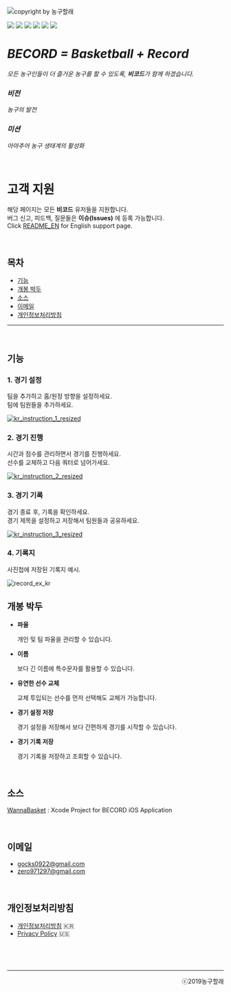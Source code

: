 ![copyright by 농구할래](https://user-images.githubusercontent.com/52590935/63007130-06937680-bebb-11e9-9baf-8ba80d070952.png)  

<img src="https://img.shields.io/badge/Build-Pass-yellowgreen"> <img src="https://img.shields.io/badge/Version-v1.0.0-brightgreen">  <img src="https://img.shields.io/badge/Sports-Basketball-red"> <img src="https://img.shields.io/badge/Sort-Utility-blue">  <img src="https://img.shields.io/badge/Developer-HET-lightgrey">  <img src="https://img.shields.io/badge/Copyright-농구할래-ff69b4"> 

# _**BECORD = Basketball + Record**_  

_모든 농구인들이 더 즐거운 농구를 할 수 있도록, **비코드**가 함께 하겠습니다._  

### _비전_

_농구의 발전_

### _미션_

_아마추어 농구 생태계의 활성화_

&nbsp;

# **고객 지원**  

해당 페이지는 모든 **비코드** 유저들을 지원합니다.  
버그 신고, 피드백, 질문들은 **이슈(Issues)** 에 등록 가능합니다.  
Click [README_EN](https://github.com/zero9712/BecordSupport/blob/master/README_EN.md) for English support page.

&nbsp;

## **목차**  

- [기능](#features) 
- [개봉 박두](#comingsoon)  
- [소스](#source)
- [이메일](#contact)  
- [개인정보처리방침](#privacypolicy) 

------

&nbsp;

<a name="features"></a>

## **기능**  

### **1. 경기 설정**

팀을 추가하고 홈/원정 방향을 설정하세요.  
팀에 팀원들을 추가하세요.  

[![kr_instruction_1_resized](https://user-images.githubusercontent.com/52590935/63009127-de0d7b80-bebe-11e9-9b86-d2bd0695ea4f.jpg)](https://www.youtube.com/watch?v=gw1leKuxSMw)



### **2. 경기 진행**

시간과 점수를 관리하면서 경기를 진행하세요.  
선수를 교체하고 다음 쿼터로 넘어가세요.  

[![kr_instruction_2_resized](https://user-images.githubusercontent.com/52590935/63009136-e1086c00-bebe-11e9-8758-e52ec7b7f061.jpg)](https://youtu.be/hj-pimnhl3o)



### **3. 경기 기록**

경기 종료 후, 기록을 확인하세요.  
경기 제목을 설정하고 저장해서 팀원들과 공유하세요.  

[![kr_instruction_3_resized](https://user-images.githubusercontent.com/52590935/63009144-e4035c80-bebe-11e9-9d45-cc7c9b66c64d.jpg)](https://youtu.be/Mp3CN14y5i0)



### 4. 기록지

사진첩에 저장된 기록지 예시.

![record_ex_kr](https://user-images.githubusercontent.com/52590935/63010552-8cb2bb80-bec1-11e9-9da6-8e36a67f2d93.jpg)



<a name="comingsoon"></a>

## **개봉 박두**  

- **파울** 

  개인 및 팀 파울을 관리할 수 있습니다.

- **이름**

  보다 긴 이름에 특수문자를 활용할 수 있습니다.

- **유연한 선수 교체**

  교체 투입되는 선수를 먼저 선택해도 교체가 가능합니다.

- **경기 설정 저장**

  경기 설정을 저장해서 보다 간편하게 경기를 시작할 수 있습니다.

- **경기 기록 저장**

  경기 기록을 저장하고 조회할 수 있습니다.

&nbsp;

<a name="source"></a>

## **소스**

[WannaBasket](https://github.com/het22/WannaBasket) : Xcode Project for BECORD iOS Application  

&nbsp;

<a name="contact"></a>

## **이메일**  

- gocks0922@gmail.com  
- zero971297@gmail.com  

&nbsp;
<a name="privacypolicy"></a>

## **개인정보처리방침** 

- [개인정보처리방침](https://github.com/zero9712/BecordSupport/blob/master/BecordPrivacyPolicyKR) 🇰🇷  
- [Privacy Policy](https://github.com/zero9712/BecordSupport/blob/master/BecordPrivacyPolicyUS) 🇺🇸  

&nbsp;

&nbsp;

------

<div style="text-align: right">ⓒ2019농구할래</div>  
